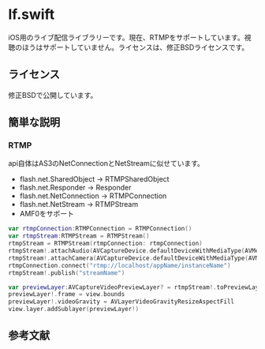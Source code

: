 # lf.swift
iOS用のライブ配信ライブラリーです。現在、RTMPをサポートしています。視聴のほうはサポートしていません。ライセンスは、修正BSDライセンスです。

## ライセンス
修正BSDで公開しています。

## 簡単な説明
### RTMP
api自体はAS3のNetConnectionとNetStreamに似せています。
* flash.net.SharedObject → RTMPSharedObject
* flash.net.Responder → Responder
* flash.net.NetConnection → RTMPConnection
* flash.net.NetStream → RTMPStream
* AMF0をサポート
```swift
var rtmpConnection:RTMPConnection = RTMPConnection()
var rtmpStream:RTMPStream = RTMPStream()
rtmpStream = RTMPStream(rtmpConnection: rtmpConnection)
rtmpStream!.attachAudio(AVCaptureDevice.defaultDeviceWithMediaType(AVMediaTypeAudio))
rtmpStream!.attachCamera(AVCaptureDevice.defaultDeviceWithMediaType(AVMediaTypeVideo))
rtmpConnection.connect("rtmp://localhost/appName/instanceName")
rtmpStream!.publish("streamName")

var previewLayer:AVCaptureVideoPreviewLayer? = rtmpStream!.toPreviewLayer()
previewLayer!.frame = view.bounds
previewLayer!.videoGravity = AVLayerVideoGravityResizeAspectFill
view.layer.addSublayer(previewLayer!)
```

## 参考文献
